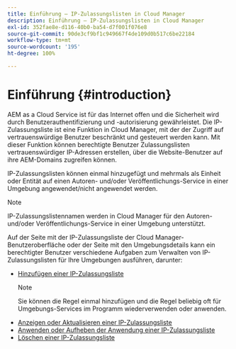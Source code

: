 ```yaml
---
title: Einführung – IP-Zulassungslisten in Cloud Manager
description: Einführung – IP-Zulassungslisten in Cloud Manager
exl-id: 352fae8e-d116-40b0-ba54-d7f001f076e8
source-git-commit: 90de3cf9bf1c949667f4de109d0b517c6be22184
workflow-type: tm+mt
source-wordcount: '195'
ht-degree: 100%

---
```


# Einführung {#introduction}

AEM as a Cloud Service ist für das Internet offen und die Sicherheit wird durch Benutzerauthentifizierung und -autorisierung gewährleistet. Die IP-Zulassungsliste ist eine Funktion in Cloud Manager, mit der der Zugriff auf vertrauenswürdige Benutzer beschränkt und gesteuert werden kann. Mit dieser Funktion können berechtigte Benutzer Zulassungslisten vertrauenswürdiger IP-Adressen erstellen, über die Website-Benutzer auf ihre AEM-Domains zugreifen können.

IP-Zulassungslisten können einmal hinzugefügt und mehrmals als Einheit oder Entität auf einen Autoren- und/oder Veröffentlichungs-Service in einer Umgebung angewendet/nicht angewendet werden.

>[!NOTE]
>IP-Zulassungslistennamen werden in Cloud Manager für den Autoren- und/oder Veröffentlichungs-Service in einer Umgebung unterstützt.

Auf der Seite mit der IP-Zulassungsliste der Cloud Manager-Benutzeroberfläche oder der Seite mit den Umgebungsdetails kann ein berechtigter Benutzer verschiedene Aufgaben zum Verwalten von IP-Zulassungslisten für Ihre Umgebungen ausführen, darunter:

* [Hinzufügen einer IP-Zulassungsliste](/help/implementing/cloud-manager/ip-allow-lists/add-ip-allow-lists.md)
   >[!NOTE]
   > Sie können die Regel einmal hinzufügen und die Regel beliebig oft für Umgebungs-Services im Programm wiederverwenden oder anwenden.
* [Anzeigen oder Aktualisieren einer IP-Zulassungsliste](/help/implementing/cloud-manager/ip-allow-lists/view-update-ip-allow-list.md)
* [Anwenden oder Aufheben der Anwendung einer IP-Zulassungsliste](/help/implementing/cloud-manager/ip-allow-lists/apply-allow-list.md)
* [Löschen einer IP-Zulassungsliste](/help/implementing/cloud-manager/ip-allow-lists/delete-ip-allow-list.md)
